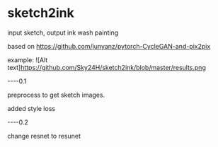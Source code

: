 # sketch2ink
input sketch, output ink wash painting

based on https://github.com/junyanz/pytorch-CycleGAN-and-pix2pix

example:
![Alt text]https://github.com/Sky24H/sketch2ink/blob/master/results.png



----0.1

preprocess to get sketch images.

added style loss 

----0.2

change resnet to resunet
